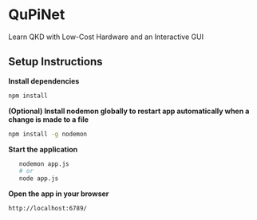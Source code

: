 # QuPiNet
Learn QKD with Low-Cost Hardware and an Interactive GUI

## Setup Instructions
**Install dependencies**

   ```bash
   npm install
   ```

**(Optional) Install nodemon globally to restart app automatically when a change is made to a file**
   ```bash
   npm install -g nodemon
   ```

**Start the application**
```bash
   nodemon app.js     
   # or
   node app.js       
   ```

**Open the app in your browser**

   ```
   http://localhost:6789/
   ```